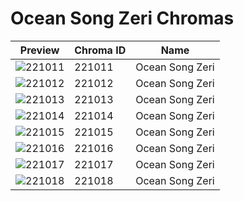 # Ocean Song Zeri Chromas



| Preview | Chroma ID | Name |
|---------|-----------|------|
| ![221011](https://raw.communitydragon.org/latest/plugins/rcp-be-lol-game-data/global/default/v1/champion-chroma-images/221/221011.png) | 221011 | Ocean Song Zeri |
| ![221012](https://raw.communitydragon.org/latest/plugins/rcp-be-lol-game-data/global/default/v1/champion-chroma-images/221/221012.png) | 221012 | Ocean Song Zeri |
| ![221013](https://raw.communitydragon.org/latest/plugins/rcp-be-lol-game-data/global/default/v1/champion-chroma-images/221/221013.png) | 221013 | Ocean Song Zeri |
| ![221014](https://raw.communitydragon.org/latest/plugins/rcp-be-lol-game-data/global/default/v1/champion-chroma-images/221/221014.png) | 221014 | Ocean Song Zeri |
| ![221015](https://raw.communitydragon.org/latest/plugins/rcp-be-lol-game-data/global/default/v1/champion-chroma-images/221/221015.png) | 221015 | Ocean Song Zeri |
| ![221016](https://raw.communitydragon.org/latest/plugins/rcp-be-lol-game-data/global/default/v1/champion-chroma-images/221/221016.png) | 221016 | Ocean Song Zeri |
| ![221017](https://raw.communitydragon.org/latest/plugins/rcp-be-lol-game-data/global/default/v1/champion-chroma-images/221/221017.png) | 221017 | Ocean Song Zeri |
| ![221018](https://raw.communitydragon.org/latest/plugins/rcp-be-lol-game-data/global/default/v1/champion-chroma-images/221/221018.png) | 221018 | Ocean Song Zeri |